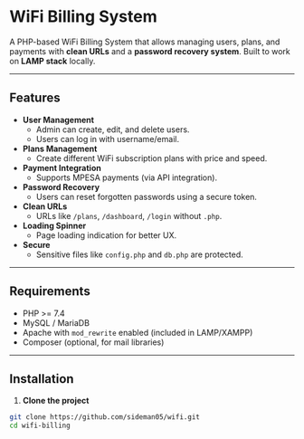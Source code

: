 # WiFi Billing System

A PHP-based WiFi Billing System that allows managing users, plans, and payments with **clean URLs** and a **password recovery system**. Built to work on **LAMP stack** locally.

---

## Features

- **User Management**
  - Admin can create, edit, and delete users.
  - Users can log in with username/email.
- **Plans Management**
  - Create different WiFi subscription plans with price and speed.
- **Payment Integration**
  - Supports MPESA payments (via API integration).
- **Password Recovery**
  - Users can reset forgotten passwords using a secure token.
- **Clean URLs**
  - URLs like `/plans`, `/dashboard`, `/login` without `.php`.
- **Loading Spinner**
  - Page loading indication for better UX.
- **Secure**
  - Sensitive files like `config.php` and `db.php` are protected.
  
---

## Requirements

- PHP >= 7.4
- MySQL / MariaDB
- Apache with `mod_rewrite` enabled (included in LAMP/XAMPP)
- Composer (optional, for mail libraries)

---

## Installation

1. **Clone the project**
```bash
git clone https://github.com/sideman05/wifi.git
cd wifi-billing
